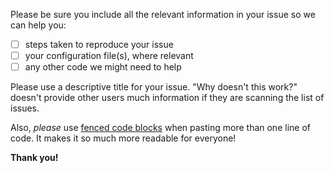 Please be sure you include all the relevant information in your issue so we can help you:

- [ ] steps taken to reproduce your issue
- [ ] your configuration file(s), where relevant
- [ ] any other code we might need to help

Please use a descriptive title for your issue.  "Why doesn't this work?" doesn't provide 
other users much information if they are scanning the list of issues.

Also, *please* use [fenced code blocks](https://help.github.com/articles/creating-and-highlighting-code-blocks/)
when pasting more than one line of code.  It makes it so much more readable for everyone!

**Thank you!**
